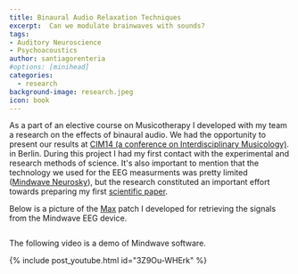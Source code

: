 ```yaml
---
title: Binaural Audio Relaxation Techniques
excerpt:  Can we modulate brainwaves with sounds?
tags:
- Auditory Neuroscience
- Psychoacoustics
author: santiagorenteria
#options: [minihead]
categories:
  - research
background-image: research.jpeg
icon: book
---
```


As a part of an elective course on Musicotherapy I developed with my team a research on the effects of binaural audio. We had the opportunity to present our results at <a href="https://www.sim.spk-berlin.de/program_1511.html">CIM14 (a conference on Interdisciplinary Musicology)</a>. in Berlin. During this project I had my first contact with the experimental and research methods of science. It's also important to mention that the technology we used for the EEG measurments was pretty limited (<a href="https://store.neurosky.com/">Mindwave Neurosky</a>), but the research constituted an important effort towards preparing my first <a href="https://www.researchgate.net/publication/304685836_Binaural_Audio_Relaxation_Techniques_for_people_with_anxiety_and_stress">scientific paper</a>.





Below is a picture of the <a href="https://cycling74.com/">Max</a> patch I developed for retrieving the signals from the Mindwave EEG device.

<div class="12u"><span class="image fit"><img src="{{ site.baseurl }}/images/binaural/mindwave.png" alt="" /></span></div>

The following video is a demo of Mindwave software.

{% include post_youtube.html id="3Z9Ou-WHErk" %}
